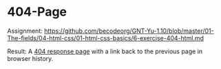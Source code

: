 # 404-Page

Assignment: https://github.com/becodeorg/GNT-Yu-1.10/blob/master/01-The-fields/04-html-css/01-html-css-basics/6-exercise-404-html.md

Result: A [404 response page](https://taggar.github.io/404-Page/404.html) with a link back to the previous page in browser history.



